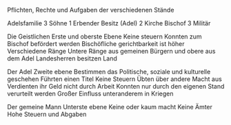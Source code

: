 Pflichten, Rechte und Aufgaben der verschiedenen Stände

Adelsfamilie 3 Söhne
	1 Erbender Besitz (Adel) 
	2 Kirche Bischof 
	3 Militär 

Die Geistlichen
Erste und oberste Ebene 
Keine steuern
Konnten zum Bischof befördert werden
Bischöfliche gerichtbarkeit ist höher
Verschiedene Ränge 
Untere Ränge aus gemeinen Bürgern und obere aus dem Adel
Landesherren besitzen Land


Der Adel
Zweite ebene
Bestimmen das Politische, soziale und kulturelle geschehen
Führten einen Titel
Keine Steuern
Übten über andere Macht aus
Verdienten ihr Geld nicht durch Arbeit
Konnten nur durch den eigenen Stand verurteilt werden
Großer Einfluss unteranderem in Kriegen



Der gemeine Mann
Unterste ebene 
Keine oder kaum macht
Keine Ämter
Hohe Steuern und Abgaben 
